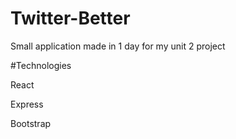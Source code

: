 # Twitter-Better

Small application made in 1 day for my unit 2 project

#Technologies

React

Express

Bootstrap
